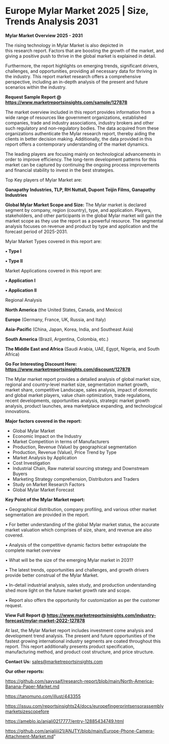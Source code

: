  # Europe Mylar Market 2025 | Size, Trends Analysis 2031

<Strong> Mylar Market Overview 2025 - 2031</strong>

The rising technology in Mylar Market is also depicted in this research report. Factors that are boosting the growth of the market, and giving a positive push to thrive in the global market is explained in detail.

Furthermore, the report highlights on emerging trends, significant drivers, challenges, and opportunities, providing all necessary data for thriving in the industry. This report market research offers a comprehensive perspective, including an in-depth analysis of the present and future scenarios within the industry.

<strong>Request Sample Report @ <a href=https://www.marketreportsinsights.com/sample/127878>https://www.marketreportsinsights.com/sample/127878</a></strong>

The market overview included in this report provides information from a wide range of resources like government organizations, established companies, trade and industry associations, industry brokers and other such regulatory and non-regulatory bodies. The data acquired from these organizations authenticate the Mylar research report, thereby aiding the clients in better decision making. Additionally, the data provided in this report offers a contemporary understanding of the market dynamics.

The leading players are focusing mainly on technological advancements in order to improve efficiency. The long-term development patterns for this market can be captured by continuing the ongoing process improvements and financial stability to invest in the best strategies.

Top Key players of Mylar Market are:

<strong>Ganapathy Industries, TLP, RH Nuttall, Dupont Teijin Films, Ganapathy Industries</strong>

<strong><b>Global Mylar Market Scope and Size:</b></strong>
The Mylar market is declared segment by company, region (country), type, and application. Players, stakeholders, and other participants in the global Mylar market will gain the market scope as they use the report as a powerful resource. The segmental analysis focuses on revenue and product by type and application and the forecast period of 2025-2031.

Mylar Market Types covered in this report are:

<strong>• Type I

• Type II</strong>

Market Applications covered in this report are:

<strong>• Application I

• Application II</strong> 

Regional Analysis

<strong>North America</strong> (the United States, Canada, and Mexico)

<strong>Europe</strong> (Germany, France, UK, Russia, and Italy)

<strong>Asia-Pacific</strong> (China, Japan, Korea, India, and Southeast Asia)

<strong>South America</strong> (Brazil, Argentina, Colombia, etc.)

<strong>The Middle East and Africa</strong> (Saudi Arabia, UAE, Egypt, Nigeria, and South Africa)

<strong>Go For Interesting Discount Here: <a href=https://www.marketreportsinsights.com/discount/127878>https://www.marketreportsinsights.com/discount/127878</a></strong>

The Mylar market report provides a detailed analysis of global market size, regional and country-level market size, segmentation market growth, market share, competitive Landscape, sales analysis, impact of domestic and global market players, value chain optimization, trade regulations, recent developments, opportunities analysis, strategic market growth analysis, product launches, area marketplace expanding, and technological innovations.

<strong><b>Major factors covered in the report:</b></strong>
<ul>
  <li>Global Mylar Market </li>
  <li>Economic Impact on the Industry</li>
  <li>Market Competition in terms of Manufacturers</li>
  <li>Production, Revenue (Value) by geographical segmentation</li>
  <li>Production, Revenue (Value), Price Trend by Type</li>
  <li>Market Analysis by Application</li>
  <li>Cost Investigation</li>
  <li>Industrial Chain, Raw material sourcing strategy and Downstream Buyers</li>
  <li>Marketing Strategy comprehension, Distributors and Traders</li>
  <li>Study on Market Research Factors</li>
  <li>Global Mylar Market Forecast</li>
</ul>

<strong><b>Key Point of the Mylar Market report:</b></strong>

• Geographical distribution, company profiling, and various other market segmentation are provided in the report.

• For better understanding of the global Mylar market status, the accurate market valuation which comprises of size, share, and revenue are also covered.

• Analysis of the competitive dynamic factors better extrapolate the complete market overview

• What will be the size of the emerging Mylar market in 2031?

• The latest trends, opportunities and challenges, and growth drivers provide better construal of the Mylar Market.

• In-detail industrial analysis, sales study, and production understanding shed more light on the future market growth rate and scope.

• Report also offers the opportunity for customization as per the customer request.

<strong><b>View Full Report @ <a href=https://www.marketreportsinsights.com/industry-forecast/mylar-market-2022-127878>https://www.marketreportsinsights.com/industry-forecast/mylar-market-2022-127878</a></b></strong>


At last, the Mylar Market report includes investment come analysis and development trend analysis. The present and future opportunities of the fastest growing international industry segments are coated throughout this report. This report additionally presents product specification, manufacturing method, and product cost structure, and price structure.

<strong>Contact Us:</strong>
sales@marketreportsinsights.com

<strong>Our other reports:</strong>

<a href=https://github.com/sayysaif/research-report/blob/main/North-America-Banana-Paper-Market.md>https://github.com/sayysaif/research-report/blob/main/North-America-Banana-Paper-Market.md</a>

<a href=https://tanomuno.com/illust/443355>https://tanomuno.com/illust/443355</a>

<a href=https://issuu.com/reportsinsights24/docs/europefingerprintsensorassemblymarketsizescopefore>https://issuu.com/reportsinsights24/docs/europefingerprintsensorassemblymarketsizescopefore</a>

<a href=https://ameblo.jp/anjali0217777/entry-12885434749.html>https://ameblo.jp/anjali0217777/entry-12885434749.html</a>

<a href=https://github.com/anjaliiii21/ANJTY/blob/main/Europe-Phone-Camera-Attachment-Market.md>https://github.com/anjaliiii21/ANJTY/blob/main/Europe-Phone-Camera-Attachment-Market.md</a>"
